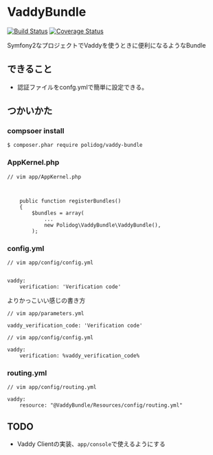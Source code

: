 # VaddyBundle

[![Build Status](https://travis-ci.org/polidog/VaddyBundle.svg?branch=master)](https://travis-ci.org/polidog/VaddyBundle)
[![Coverage Status](https://coveralls.io/repos/polidog/VaddyBundle/badge.svg?branch=master&service=github)](https://coveralls.io/github/polidog/VaddyBundle?branch=master)

Symfony2なプロジェクトでVaddyを使うときに便利になるようなBundle

## できること

- 認証ファイルをconfg.ymlで簡単に設定できる。

## つかいかた

### compsoer install

```
$ composer.phar require polidog/vaddy-bundle
```

### AppKernel.php

```
// vim app/AppKernel.php



    public function registerBundles()
    {
        $bundles = array(
            ...
            new Polidog\VaddyBundle\VaddyBundle(),
        );
```

### config.yml

```
// vim app/config/config.yml


vaddy:
    verification: 'Verification code'
```

よりかっこいい感じの書き方

```
// vim app/parameters.yml

vaddy_verification_code: 'Verification code'
```

```
// vim app/config/config.yml

vaddy:
    verification: %vaddy_verification_code%
```

### routing.yml

```
// vim app/config/routing.yml

vaddy:
    resource: "@VaddyBundle/Resources/config/routing.yml"
```



## TODO

- Vaddy Clientの実装、`app/console`で使えるようにする
